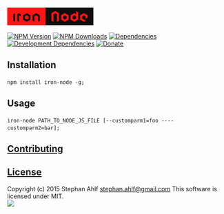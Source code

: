 ![ironNode](logo/logo.png)  

[![NPM Version](http://img.shields.io/npm/v/iron-node.svg)](https://www.npmjs.org/package/iron-node)
[![NPM Downloads](https://img.shields.io/npm/dm/iron-node.svg)](https://www.npmjs.org/package/iron-node)
[![Dependencies](https://img.shields.io/david/s-a/iron-node.svg)](https://www.npmjs.org/package/iron-node)
[![Development Dependencies](https://img.shields.io/david/dev/s-a/iron-node.svg)](https://www.npmjs.org/package/iron-node)
[![Donate](http://s-a.github.io/donate/donate.svg)](http://s-a.github.io/donate/)

## Installation
```npm install iron-node -g;```

## Usage
```iron-node PATH_TO_NODE_JS_FILE [--customparm1=foo ----customparm2=bar];```

## [Contributing](/CONTRIBUTING.md)

## [License](/LICENSE.md)
Copyright (c) 2015 Stephan Ahlf <stephan.ahlf@gmail.com> This software is licensed under MIT.  
[<img src="https://s-a.github.io/license/img/mit.svg" />](/LICENSE.md#mit "Massachusetts Institute of Technology (MIT)")
